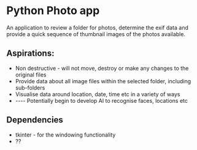 # Python Photo app

An application to review a folder for photos, determine the exif data and provide a quick sequence of thumbnail images of the photos available.

## Aspirations:

* Non destructive - will not move, destroy or make any changes to the original files
* Provide data about all image files within the selected folder, including sub-folders
* Visualise data around location, date, time etc in a variety of ways
* ---- Potentially begin to develop AI to recognise faces, locations etc



## Dependencies

* tkinter - for the windowing functionality
* ??